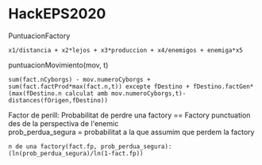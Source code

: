 # HackEPS2020

PuntuacionFactory
```
x1/distancia + x2*lejos + x3*produccion + x4/enemigos + enemiga*x5
```
puntuacionMovimiento(mov, t)
```
sum(fact.nCyborgs) - mov.numeroCyborgs + sum(fact.factProd*max(fact.n,t)) excepte fDestino + fDestino.factGen*(max(fDestino.n calculat amb mov.numeroCyborgs,t)-distances(fOrigen,fDestino))
```
Factor de perill: Probabilitat de perdre una factory == Factory punctuation des de la perspectiva de l'enemic  
prob_perdua_segura = probabilitat a la que assumim que perdem la factory
```
n de una factory(fact.fp, prob_perdua_segura):
(ln(prob_perdua_segura)/ln(1-fact.fp))
```
